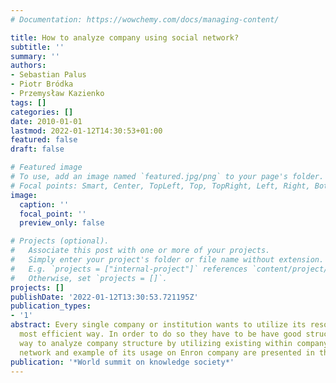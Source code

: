 ```yaml
---
# Documentation: https://wowchemy.com/docs/managing-content/

title: How to analyze company using social network?
subtitle: ''
summary: ''
authors:
- Sebastian Palus
- Piotr Bródka
- Przemysław Kazienko
tags: []
categories: []
date: 2010-01-01
lastmod: 2022-01-12T14:30:53+01:00
featured: false
draft: false

# Featured image
# To use, add an image named `featured.jpg/png` to your page's folder.
# Focal points: Smart, Center, TopLeft, Top, TopRight, Left, Right, BottomLeft, Bottom, BottomRight.
image:
  caption: ''
  focal_point: ''
  preview_only: false

# Projects (optional).
#   Associate this post with one or more of your projects.
#   Simply enter your project's folder or file name without extension.
#   E.g. `projects = ["internal-project"]` references `content/project/deep-learning/index.md`.
#   Otherwise, set `projects = []`.
projects: []
publishDate: '2022-01-12T13:30:53.721195Z'
publication_types:
- '1'
abstract: Every single company or institution wants to utilize its resources in the
  most efficient way. In order to do so they have to be have good structure. The new
  way to analyze company structure by utilizing existing within company natural social
  network and example of its usage on Enron company are presented in this paper.
publication: '*World summit on knowledge society*'
---
```

